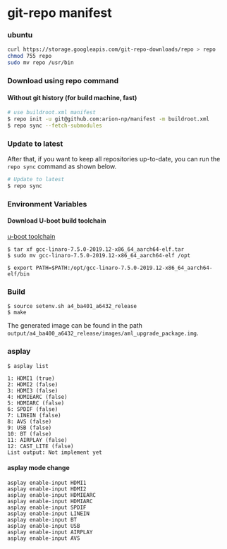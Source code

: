 # git-repo manifest
### ubuntu

```sh
curl https://storage.googleapis.com/git-repo-downloads/repo > repo
chmod 755 repo
sudo mv repo /usr/bin
```

### Download using repo command
#### Without git history (for build machine, fast)
```sh
# use buildroot.xml manifest
$ repo init -u git@github.com:arion-np/manifest -m buildroot.xml
$ repo sync --fetch-submodules
```

### Update to latest

After that, if you want to keep all repositories up-to-date, you can run the `repo sync` command as shown below.

```sh
# Update to latest
$ repo sync
```

### Environment Variables
#### Download U-boot build toolchain
[u-boot toolchain](http://ednanet.synology.me/amlogic/gcc-linaro-7.5.0-2019.12-x86_64_aarch64-elf.tar)

```
$ tar xf gcc-linaro-7.5.0-2019.12-x86_64_aarch64-elf.tar
$ sudo mv gcc-linaro-7.5.0-2019.12-x86_64_aarch64-elf /opt
```
```
$ export PATH=$PATH:/opt/gcc-linaro-7.5.0-2019.12-x86_64_aarch64-elf/bin
```

### Build
```
$ source setenv.sh a4_ba401_a6432_release
$ make
```

The generated image can be found in the path `output/a4_ba400_a6432_release/images/aml_upgrade_package.img`.

### asplay
```
$ asplay list

1: HDMI1 (true)
2: HDMI2 (false)
3: HDMI3 (false)
4: HDMIEARC (false)
5: HDMIARC (false)
6: SPDIF (false)
7: LINEIN (false)
8: AVS (false)
9: USB (false)
10: BT (false)
11: AIRPLAY (false)
12: CAST_LITE (false)
List output: Not implement yet
```

#### asplay mode change
```
asplay enable-input HDMI1
asplay enable-input HDMI2
asplay enable-input HDMIEARC
asplay enable-input HDMIARC
asplay enable-input SPDIF
asplay enable-input LINEIN
asplay enable-input BT
asplay enable-input USB
asplay enable-input AIRPLAY
asplay enable-input AVS
```

